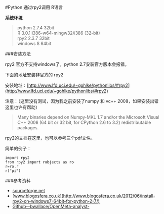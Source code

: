 #Python 通过rpy2调用 R语言

**系统环境**

>python 2.7.4  32bit  
>R 3.0.1  i386-w64-mingw32/i386 (32-bit)  
>rpy2 2.3.7  32bit  
>windows 8  64bit

###安装方法

rpy2 官方不支持windows了，python 2.7安装官方版本会报错。

下面的地址安装非官方的 rpy2 

安装地址：[http://www.lfd.uci.edu/~gohlke/pythonlibs/#rpy2](http://www.lfd.uci.edu/~gohlke/pythonlibs/#rpy2)

注意：（这里没有测试，因为我之前安装了numpy 和 vc++ 2008，如果安装出错这里也许有帮助）
>Many binaries depend on Numpy-MKL 1.7 and/or the Microsoft Visual C++ 2008 (64 bit or 32 bit, for CPython 2.6 to 3.2) redistributable packages.

rpy2的文档在[这里](http://rpy.sourceforge.net/rpy2/doc-2.3/html/index.html)，也可以参考三个pdf文件。

简单的例子：

    import rpy2
    from rpy2 import robjects as ro
    r=ro.r
    r("pi")


###参考资料

- [sourceforge.net](http://sourceforge.net/mailarchive/forum.php?set=custom&viewmonth=&viewday=&forum_name=rpy-list&style=nested&max_rows=75&submit=Change+View)
- [www.blogosfera.co.uk](http://www.blogosfera.co.uk/2012/06/install-rpy2-on-windows7-64bit-for-python-2-7/)
- [Github--bwallace/OpenMeta-analyst-](https://github.com/bwallace/OpenMeta-analyst-/wiki/Setting-up-a-development-environment)